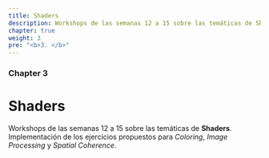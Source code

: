 ```yaml
---
title: Shaders
description: Workshops de las semanas 12 a 15 sobre las temáticas de Shaders. Implementación de los ejercicios propuestos para Coloring, Image Processing y Spatial Coherence.
chapter: true
weight: 3
pre: "<b>3. </b>"
---
```



### Chapter 3

# Shaders

Workshops de las semanas 12 a 15 sobre las temáticas de **Shaders**. Implementación de los ejercicios propuestos para _Coloring_, _Image Processing_ y _Spatial Coherence_.

<!-- ## Secciones

{{<children style="h2" description="true">}} -->